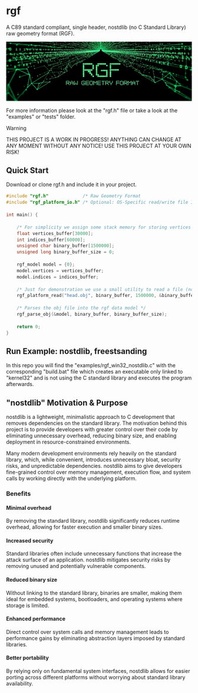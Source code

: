 # rgf
A C89 standard compliant, single header, nostdlib (no C Standard Library) raw geometry format (RGF).

<p align="center">
<a href="https://github.com/nickscha/rgf"><img src="assets/rgf.png"></a>
</p>

For more information please look at the "rgf.h" file or take a look at the "examples" or "tests" folder.

> [!WARNING]
> THIS PROJECT IS A WORK IN PROGRESS! ANYTHING CAN CHANGE AT ANY MOMENT WITHOUT ANY NOTICE! USE THIS PROJECT AT YOUR OWN RISK!

## Quick Start

Download or clone rgf.h and include it in your project.

```C
#include "rgf.h"             /* Raw Geometry Format                          */
#include "rgf_platform_io.h" /* Optional: OS-Specific read/write file IO API */

int main() {

    /* For simplicity we assign some stack memory for storing vertices and indices data */
    float vertices_buffer[30000];
    int indices_buffer[60000];
    unsigned char binary_buffer[1500000];
    unsigned long binary_buffer_size = 0;

    rgf_model model = {0};
    model.vertices = vertices_buffer;
    model.indices = indices_buffer;

    /* Just for demonstration we use a small utility to read a file (nostdlib but platform specific) */
    rgf_platform_read("head.obj", binary_buffer, 1500000, &binary_buffer_size);

    /* Parses the obj file into the rgf data model */
    rgf_parse_obj(&model, binary_buffer, binary_buffer_size);

    return 0;
}
```

## Run Example: nostdlib, freestsanding

In this repo you will find the "examples/rgf_win32_nostdlib.c" with the corresponding "build.bat" file which
creates an executable only linked to "kernel32" and is not using the C standard library and executes the program afterwards.

## "nostdlib" Motivation & Purpose

nostdlib is a lightweight, minimalistic approach to C development that removes dependencies on the standard library. The motivation behind this project is to provide developers with greater control over their code by eliminating unnecessary overhead, reducing binary size, and enabling deployment in resource-constrained environments.

Many modern development environments rely heavily on the standard library, which, while convenient, introduces unnecessary bloat, security risks, and unpredictable dependencies. nostdlib aims to give developers fine-grained control over memory management, execution flow, and system calls by working directly with the underlying platform.

### Benefits

#### Minimal overhead
By removing the standard library, nostdlib significantly reduces runtime overhead, allowing for faster execution and smaller binary sizes.

#### Increased security
Standard libraries often include unnecessary functions that increase the attack surface of an application. nostdlib mitigates security risks by removing unused and potentially vulnerable components.

#### Reduced binary size
Without linking to the standard library, binaries are smaller, making them ideal for embedded systems, bootloaders, and operating systems where storage is limited.

#### Enhanced performance
Direct control over system calls and memory management leads to performance gains by eliminating abstraction layers imposed by standard libraries.

#### Better portability
By relying only on fundamental system interfaces, nostdlib allows for easier porting across different platforms without worrying about standard library availability.
